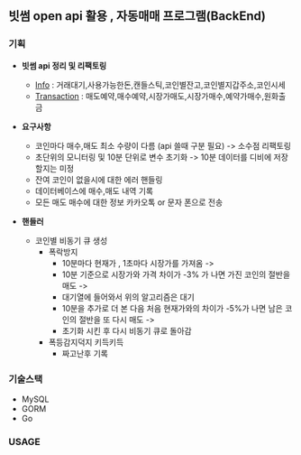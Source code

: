 ## 빗썸 open api 활용 , 자동매매 프로그램(BackEnd)

### 기획

- **빗썸 api 정리 및 리팩토링**
    - [Info](https://github.com/myungsworld/myungsworld/tree/master/api/bithumb/Info) : 거래대기,사용가능한돈,캔들스틱,코인별잔고,코인별지갑주소,코인시세
    - [Transaction](https://github.com/myungsworld/myungsworld/tree/master/api/bithumb/transaction) : 매도예약,매수예약,시장가매도,시장가매수,예약가매수,원화출금
- **요구사항**
    - 코인마다 매수,매도 최소 수량이 다름 (api 쓸때 구분 필요) -> 소수점 리팩토링
    - 초단위의 모니터링 및 10분 단위로 변수 초기화 -> 10분 데이터를 디비에 저장할지는 미정
    - 잔여 코인이 없을시에 대한 에러 핸들링
    - 데이터베이스에 매수,매도 내역 기록
    - 모든 매도 매수에 대한 정보 카카오톡 or 문자 폰으로 전송
    
- **핸들러**
  - 코인별 비동기 큐 생성
    - 폭락방지 
      - 10분마다 현재가 , 1초마다 시장가를 가져옴 -> 
      - 10분 기준으로 시장가와 가격 차이가 -3% 가 나면 가진 코인의 절반을 매도 ->
      - 대기열에 들어와서 위의 알고리즘은 대기
      - 10분을 추가로 더 본 다음 처음 현재가와의 차이가 -5%가 나면 남은 코인의 절반을 또 다시 매도 ->
      - 초기화 시킨 후 다시 비동기 큐로 돌아감
    - 폭등감지덕지 키득키득
      - 짜고난후 기록
  
### 기술스택

- MySQL
- GORM
- Go

### USAGE
